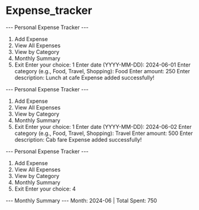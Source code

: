 # Expense_tracker

--- Personal Expense Tracker ---
1. Add Expense
2. View All Expenses
3. View by Category
4. Monthly Summary
5. Exit
Enter your choice: 1
Enter date (YYYY-MM-DD): 2024-06-01
Enter category (e.g., Food, Travel, Shopping): Food
Enter amount: 250
Enter description: Lunch at cafe
Expense added successfully!

--- Personal Expense Tracker ---
1. Add Expense
2. View All Expenses
3. View by Category
4. Monthly Summary
5. Exit
Enter your choice: 1
Enter date (YYYY-MM-DD): 2024-06-02
Enter category (e.g., Food, Travel, Shopping): Travel
Enter amount: 500
Enter description: Cab fare
Expense added successfully!

--- Personal Expense Tracker ---
1. Add Expense
2. View All Expenses
3. View by Category
4. Monthly Summary
5. Exit
Enter your choice: 4

--- Monthly Summary ---
Month: 2024-06 | Total Spent: 750
